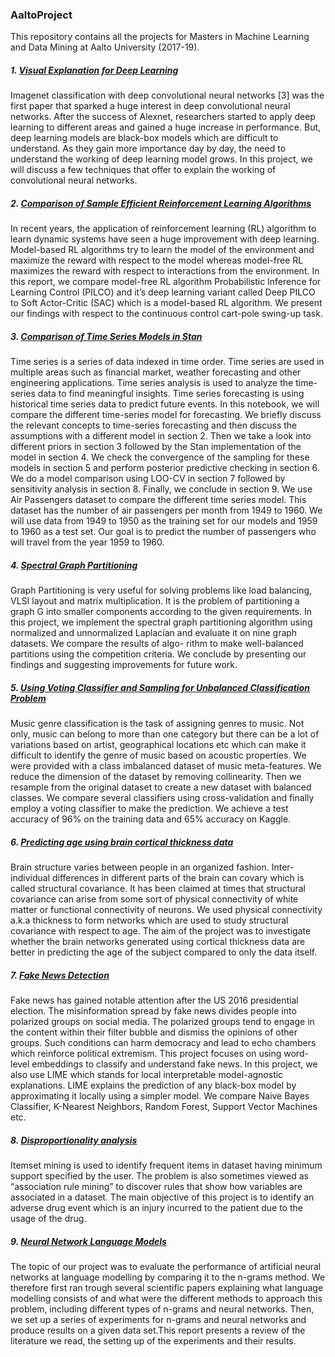 ### AaltoProject
This repository contains all the projects for Masters in Machine Learning and Data Mining at Aalto University (2017-19).

 ##### 1. [Visual Explanation for Deep Learning](https://drive.google.com/file/d/1hwqIJfned3t6n_RC4VNm6OQwakXizNpm/view)
Imagenet classification with deep convolutional neural networks [3] was the first paper that sparked a huge interest in deep convolutional neural networks. After the success of Alexnet, researchers started to apply deep learning to different areas and gained a huge increase in performance. But, deep learning models are black-box models which are difficult to understand. As they gain more importance day by day, the need to understand the working of deep learning model grows. In this project, we will discuss a few techniques that offer to explain the working of convolutional neural networks.

 ##### 2. [Comparison of Sample Efficient Reinforcement Learning Algorithms](https://drive.google.com/file/d/16_MEnPUqj8VAxM0h66zoE6jp84n_QwOP/view)
In recent years, the application of reinforcement learning (RL) algorithm to learn dynamic systems have seen a huge improvement with deep learning. Model-based RL algorithms try to learn the model of the environment and maximize the reward with respect to the model whereas model-free RL maximizes the reward with respect to interactions from the environment. In this report, we compare model-free RL algorithm Probabilistic Inference for Learning Control (PILCO) and it’s deep learning variant called Deep PILCO to Soft Actor-Critic (SAC) which is a model-based RL algorithm. We present our findings with respect to the continuous control cart-pole swing-up task.

 ##### 3. [Comparison of Time Series Models in Stan](https://drive.google.com/file/d/1iBzBBD4i2EMaNkYvT2V-irb93SRSXbls/view)
Time series is a series of data indexed in time order. Time series are used in multiple areas such as financial market, weather forecasting and other engineering applications. Time series analysis is used to analyze the time-series data to find meaningful insights. Time series forecasting is using historical time series data to predict future events. In this notebook, we will compare the different time-series model for forecasting. We briefly discuss the relevant concepts to time-series forecasting and then discuss the assumptions with a different model in section 2. Then we take a look into different priors in section 3 followed by the Stan implementation of the model in section 4. We check the convergence of the sampling for these models in section 5 and perform posterior predictive checking in section 6. We do a model comparison using LOO-CV in section 7 followed by sensitivity analysis in section 8. Finally, we conclude in section 9. We use Air Passengers dataset to compare the different time series model. This dataset has the number of air passengers per month from 1949 to 1960. We will use data from 1949 to 1950 as the training set for our models and 1959 to 1960 as a test set. Our goal is to predict the number of passengers who will travel from the year 1959 to 1960.

##### 4. [Spectral Graph Partitioning](https://drive.google.com/file/d/1Q5EIIbcNQiLznMvn8ovz0ruk6EmJIn-F/view)
Graph Partitioning is very useful for solving problems like load balancing, VLSI layout and matrix multiplication. It is the problem of partitioning a graph G into smaller components according to the given requirements. In this project, we implement the spectral graph partitioning algorithm using normalized and unnormalized Laplacian and evaluate it on nine graph datasets. We compare the results of algo- rithm to make well-balanced partitions using the competition criteria. We conclude by presenting our findings and suggesting improvements for future work.

##### 5. [Using Voting Classifier and Sampling for Unbalanced Classification Problem](https://drive.google.com/file/d/1Z8zhZpE60ajxIOtyyAQBq1ZDGyqkQ3M0/view)
Music genre classification is the task of assigning genres to music. Not only, music can belong to more than one category but there can be a lot of variations based on artist, geographical locations etc which can make it difficult to identify the genre of music based on acoustic properties. We were provided with a class imbalanced dataset of music meta-features. We reduce the dimension of the dataset by removing collinearity. Then we resample from the original dataset to create a new dataset with balanced classes. We compare several classifiers using cross-validation and finally employ a voting classifier to make the prediction. We achieve a test accuracy of 96% on the training data and 65% accuracy on Kaggle.

##### 6. [Predicting age using brain cortical thickness data](https://drive.google.com/file/d/1IqXY6eW7fxeYWgXfLsua4d3s7UwofAyQ/view)
Brain structure varies between people in an organized fashion. Inter-individual differences in different parts of the brain can covary which is called structural covariance. It has been claimed at times that structural covariance can arise from some sort of physical connectivity of white matter or functional connectivity of neurons. We used physical connectivity a.k.a thickness to form networks which are used to study structural covariance with respect to age. The aim of the project was to investigate whether the brain networks
generated using cortical thickness data are better in predicting the age of the subject compared to only the data itself.

##### 7. [Fake News Detection](https://drive.google.com/file/d/1lnHqIYhUSb4TrP62w3h-iHQLS0l6Ikxs/view)
Fake news has gained notable attention after the US 2016 presidential election. The misinformation spread by fake news divides people into polarized groups on social media. The polarized groups tend to engage in the content within their filter bubble and dismiss the opinions of other groups. Such conditions can harm democracy and lead to echo chambers which reinforce political extremism. This project focuses on using word-level embeddings to classify and understand fake news. In this project, we also use LIME which stands for local interpretable model-agnostic explanations. LIME explains the prediction of any black-box model by approximating it locally using a simpler model. We compare Naive Bayes Classifier, K-Nearest Neighbors, Random Forest, Support Vector Machines etc.

##### 8. [Disproportionality analysis](https://drive.google.com/file/d/1rwRtYEWGk2EthaCjcdM4IoyEpHqa5Lyh/view)
Itemset mining is used to identify frequent items in dataset having minimum support specified by the user. The problem is also sometimes viewed as “association rule mining” to discover rules that show how variables are associated in a dataset. The main objective of this project is to identify an adverse drug event which is an injury incurred to the patient due to the usage of the drug.

##### 9. [Neural Network Language Models](https://drive.google.com/file/d/1bEu_lolqsnvH9AVSDVkmGbPtQowDDA2l/view)
The topic of our project was to evaluate the performance of artificial neural
networks at language modelling by comparing it to the n-grams method. We therefore first ran trough several scientific papers explaining what language modelling consists of and what were the different methods to approach this problem, including different types of n-grams and neural networks. Then, we set up a series of experiments for n-grams and neural networks and produce results on a given data set.This report presents a review of the literature we read, the setting up of the experiments and their results.
